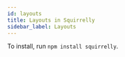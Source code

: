 ```yaml
---
id: layouts
title: Layouts in Squirrelly
sidebar_label: Layouts
---
```


To install, run `npm install squirrelly`.